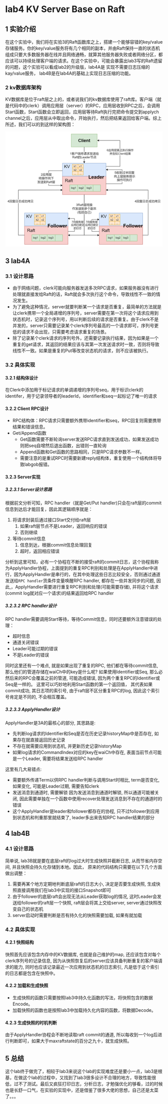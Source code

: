 # lab4 KV Server Base on Raft

## 1 实验介绍

在这个实验中，我们将在实验3的Raft函数库之上，搭建一个能够容错的key/value存储服务。你的key/value服务将有几个相同的副本，并由Raft保持一直的状态机组成只要大多数服务器在线并且网络通畅，就算其他服务器失败或者网络分区，都应该可以持续处理客户端的请求。在这个实验中，可能会暴露出lab3写的Raft遗留的问题，这个实验可以看成lab2的升级版，lab4A是 实现不需要日志压缩的kay/value服务， lab4B是在lab4A的基础上实现日志压缩的功能。

### 2 kv数据库架构

KV数据库是位于raft层之上的，或者说我们的kv数据库使用了raft库。客户端（就是代码中的clerk）调用应用层（server）的RPC，应用层收到RPC之后，会调用Start函数，Start函数会立即返回，应用层等待Raft执行完把命令提交到applych channel之后，应用层从中取出命令，开始执行，然后把结果返回给客户端。综上所述，我们可以的到这样的架构图：

![raft-kv](./raft-kv.png)

## 3 lab4A

### 3.1 设计思路

- 由于网络问题，clerk可能向服务器发送多次RPC请求，如果服务器没有进行处理就直接发给Raft的话，Raft就会多次执行这个命令，导致线性不一致的情况发生。
- 为了避免这种情况，server就要判断某一个请求是否重复，最简单的方法就是让clerk携带一个全局递增的序列号，server需要在第一次将这个请求应用到状态机时，记录这个序列号，用以判断后续的请求是否重复。由于clerk不是并发的，server只需要记录某个clerk序列号最高的一个请求即可，序列号更低的请求不会出现，只需要考虑请求重复的场景。
- 除了记录某个clerk请求的序列号外，还需要记录执行结果，因为如果是一个重复的get请求，其返回的结果应该与其第一次发送请求时一致，否则将导致线性不一致。如果是重复的Put等改变状态机的请求，则不应该被执行。

### 3.2 具体实现

#### 3.2.1 结构体设计

在Clerk中添加用于标记请求的单调递增的序列号seq，用于标识clerk的identifer，用于记录领导者的leaderId，identifier和seq一起标记了唯一的请求

#### 3.2.2 Client RPC设计

- RPC结构体：RPC请求只需要额外携带identifier和seq，RPC回复则需要携带结果和错误信息。
- Get/Append函数
  - Get函数需要不断轮询server发送RPC请求直到发送成功，如果发送成功则把seq自增然后退出函数，出错则一直轮询
  - Append函数和Get函数的思路相同，只是RPC请求参数不一样。
  - 需要注意的是重试RPC时需要新建reply结构体，重复使用一个结构体将导致labgob报错。

#### 3.2.3 Server实现

##### 3.2.3.1 Server设计思路

根据前文分析可知，RPC handler（就是Get/Put handler)只会在raft层的commit信息到达后才能回复，因此其逻辑顺序就是：

1. 将请求封装后通过接口Start交付给raft层
   1. 如果raft层节点不是Leader，返回响应的错误
   2. 否则继续
2. 等待commit信息
   1. 信息到达，根据commit信息处理回复
   2. 超时，返回相应错误

分析到这里可知，必有一个协程在不断的接受raft的commit日志，这个协程我称为ApplyHandler协程，上面提到的重复RPC判别和处理是在ApplyHandler中进行，因为ApplyHandler是串行的，在其中处理这些日志比较安全，否则通过通道发送给`RPC handler`货条件变量唤醒RPC handler, 都存在一些并发同步的问题, 因此,，ApplyHandler需要进行重复RPC判别和处理(可能需要存储), 并将这个请求(commit log就对应一个请求)的结果返回给RPC handler

##### 3.2.3.2 RPC handler设计

RPC handler需要调用Start等待，等待Commit信息，同时还要额外注意错误的处理：

- 超时信息
- 通道关闭错误
- Leader可能过期的错误
- 不是Leader的错误

同时这里还有一个难点, 就是如果出现了重复的RPC, 他们都在等待commit信息, 那么他们的管道存储在waiCh中的key是什么呢? 如果使用Identifier或Seq, 那么必然后来的RPC会覆盖之前的管道, 可能造成错误, 因为两个重复RPC的Identifier或Seq是一样的。 这里可以巧妙地利用Start函数的第一个返回值， 其代表如果commit成功, 其日志项的索引号, 由于raft层不区分重复RPC的log, 因此这个索引号肯定是不同的, 不会相互覆盖。

##### 3.2.3.3 ApplyHandler设计

ApplyHandler是3A的最核心的部分, 其思路是:  

- 先判断log请求的Identifier和Seq是否在历史记录historyMap中是否存在, 如果存在就直接返回历史记录 
- 不存在就需要应用到状态机, 并更新历史记录historyMap 
- 如果log请求的CommandIndex对应的key在waiCh中存在, 表面当前节点可能是一个Leader, 需要将结果发送给RPC handler

这里有几大易错点:  

- 需要额外传递Term以供RPC handler判断与调用Start时相比, term是否变化, 如果变化, 可能是Leader过期, 需要告知clerk 
- 发送消息到通道时, 需要解锁 因为发送消息到通道时解锁, 所以通道可能被关闭, 因此需要单独在一个函数中使用recover处理发送消息到不存在的通道时的错误 
- 这个ApplyHandler是leader和follower都存在的协程, 只不过follower到应用到状态机和判重那里就结束了, leader多出来告知RPC handler结果的部分

## 4 lab4B

### 4.1 设计思路

简单说, lab3B就是要在底层raft的log过大时生成快照并截断日志, 从而节省内存空间, 并且快照会持久化存储到本地。因此， 原来的代码结构只需要在以下几个方面做出调整：

1. 需要再某个地方定期地判断底层raft的日志大小, 决定是否要生成快照, 生成快照直接调用我们在lab3中实现的接口Snapshot即可 
2. 由于follower的底层raft会出现无法从Leader获取log的情况, 这时Leader会发送给follower的raft层一个快照, raft层会将其上交给server, server通过快照改变自己的状态机 
3. server启动时需要判断是否有持久化的快照需要加载, 如果有就加载

### 4.2 具体实现

#### 4.2.1 快照结构

快照首先应该包含内存中的KV数据库, 也就是自己维护的map, 还应该包含对每个clerk序列号的记录信息, 因为从快照恢复后的server应该具备判断重复的客户端请求的能力, 同时也应该记录最近一次应用到状态机的日志索引, 凡是低于这个索引的日志都是包含在快照中。

#### 4.2.2 加载和生成快照

- 生成快照的函数只需要按照lab3中持久化函数的写法，将快照包含的数据Encode。
- 加载快照的函数也是按照lab3中加载持久化内容的函数，将数据Decode。

#### 4.2.3 生成快照的时机判断

由于ApplyHandler协程会不断地读取raft commit的通道, 所以每收到一个log后进行判断即可，如果大于maxraftstate的百分之九十，就生成快照。

## 5 总结

这个lab终于做完了，相较于lab3来说这个lab的实现难度还是要小一点，lab3是根基，在做这个lab的过程中，又找到了lab3很多设计不合理的地方，导致性能很低，过不了测试。最后又疯狂打印日志，分析日志，才勉强优化的够看，过的时候也是长舒一口气，在实验的实现中，还是借鉴了很多大佬的思想，自己还是太菜了。。。

